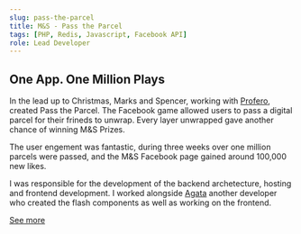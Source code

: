 ```yaml
---
slug: pass-the-parcel
title: M&S - Pass the Parcel
tags: [PHP, Redis, Javascript, Facebook API]
role: Lead Developer
---
```


## One App. One Million Plays

In the lead up to Christmas, Marks and Spencer, working with [Profero](http://www.loweprofero.com/), created Pass the Parcel.
The Facebook game allowed users to pass a digital parcel for their frineds to unwrap. Every layer unwrapped gave another chance of winning M&S Prizes.

The user engement was fantastic, during three weeks over one million parcels were passed, and the M&S Facebook page gained around 100,000 new likes.

I was responsible for the development of the backend archetecture, hosting and frontend development. I worked alongside [Agata](http://jewko.net/welcome/project/passtheparcel) another developer who created the flash components as well as working on the frontend.

[See more](http://www.onlineentryspace.co.uk/pass-the-parcel/)
